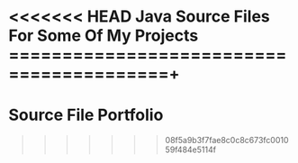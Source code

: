 <<<<<<< HEAD
Java Source Files For Some Of My Projects
=========================================+
=======
Source File Portfolio
=====================
>>>>>>> 08f5a9b3f7fae8c0c8c673fc001059f484e5114f
